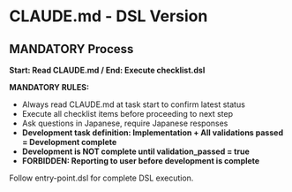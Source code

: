 # CLAUDE.md - DSL Version

## MANDATORY Process

**Start: Read CLAUDE.md / End: Execute checklist.dsl**

**MANDATORY RULES:**
- Always read CLAUDE.md at task start to confirm latest status
- Execute all checklist items before proceeding to next step  
- Ask questions in Japanese, require Japanese responses
- **Development task definition: Implementation + All validations passed = Development complete**
- **Development is NOT complete until validation_passed = true**
- **FORBIDDEN: Reporting to user before development is complete**

Follow entry-point.dsl for complete DSL execution.